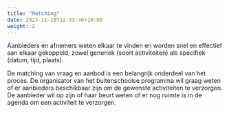 ```yaml
---
title: "Matching"
date: 2023-11-18T12:33:46+10:00
weight: 2
---
```


Aanbieders en afnemers weten elkaar te vinden en worden snel en effectief aan elkaar gekoppeld, zowel generiek (soort activiteiten) als specifiek (datum, tijd, plaats).

De matching van vraag en aanbod is een belangrijk onderdeel van het proces. De organisator van het buitenschoolse programma wil graag weten of er aanbieders beschikbaar zijn om de gewenste activiteiten te verzorgen. De aanbieder wil op zijn of haar beurt weten of er nog ruimte is in de agenda om een activiteit te verzorgen.
